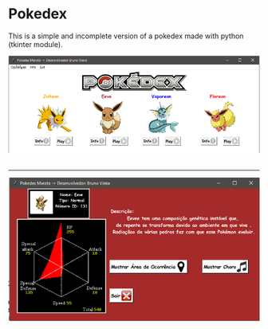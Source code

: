 # Pokedex
This is a simple and incomplete version of a pokedex made with python (tkinter module).

<img src ="https://github.com/BrunoVieiraDutra/Pokedex/blob/master/Images/Pk_marota.png?raw=true" alt="PK_marota" />
<br/><br/><hr>
<img align="center" src ="https://github.com/BrunoVieiraDutra/Pokedex/blob/master/Images/Pk_marota_eeve.png?raw=true" alt="PK_marota_eeve"  />
